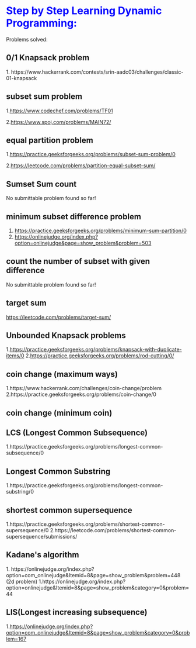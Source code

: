 <h1 style="color:blue">Step by Step Learning Dynamic Programming:</h1>

Problems solved:

<h2>0/1 Knapsack problem </h2>
1. https://www.hackerrank.com/contests/srin-aadc03/challenges/classic-01-knapsack

<h2>subset sum problem</h2> 

1.https://www.codechef.com/problems/TF01

2.https://www.spoj.com/problems/MAIN72/


<h2>equal partition problem </h2>

1.https://practice.geeksforgeeks.org/problems/subset-sum-problem/0

2.https://leetcode.com/problems/partition-equal-subset-sum/

<h2>Sumset Sum count </h2>

No submittable problem found so far!

<h2>minimum subset difference problem </h2>

1. https://practice.geeksforgeeks.org/problems/minimum-sum-partition/0
2. https://onlinejudge.org/index.php?option=onlinejudge&page=show_problem&problem=503

<h2>count the number of subset with given difference </h2>

No submittable problem found so far!

<h2>target sum</h2>

https://leetcode.com/problems/target-sum/

<h2>Unbounded Knapsack problems</h2>

1.https://practice.geeksforgeeks.org/problems/knapsack-with-duplicate-items/0
2.https://practice.geeksforgeeks.org/problems/rod-cutting/0/

<h2>coin change (maximum ways)</h2>
1.https://www.hackerrank.com/challenges/coin-change/problem
2.https://practice.geeksforgeeks.org/problems/coin-change/0

<h2>coin change (minimum coin)</h2>

<h2>LCS (Longest Common Subsequence)</h2>
1.https://practice.geeksforgeeks.org/problems/longest-common-subsequence/0

<h2>Longest Common Substring</h2>
1.https://practice.geeksforgeeks.org/problems/longest-common-substring/0

<h2>shortest common supersequence</h2>
1.https://practice.geeksforgeeks.org/problems/shortest-common-supersequence/0
2.https://leetcode.com/problems/shortest-common-supersequence/submissions/


<h2>Kadane's algorithm</h2>
1. https://onlinejudge.org/index.php?option=com_onlinejudge&Itemid=8&page=show_problem&problem=448
(2d problem)
1.https://onlinejudge.org/index.php?option=onlinejudge&Itemid=8&page=show_problem&category=0&problem=44

<h2>LIS(Longest increasing subsequence)</h3

1.https://onlinejudge.org/index.php?option=com_onlinejudge&Itemid=8&page=show_problem&category=0&problem=167